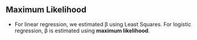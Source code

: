 ## Maximum Likelihood

* For linear regression, we estimated β using Least Squares.  For logistic regression, β is estimated using **maximum likelihood**.

